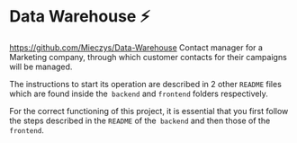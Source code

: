 # Data Warehouse :zap:
https://github.com/Mieczys/Data-Warehouse
Contact manager for a Marketing company, through which customer contacts for their campaigns will be managed.

The instructions to start its operation are described in 2 other `README` files which are found inside the` backend` and `frontend` folders respectively.

For the correct functioning of this project, it is essential that you first follow the steps described in the `README` of the` backend` and then those of the `frontend`.

